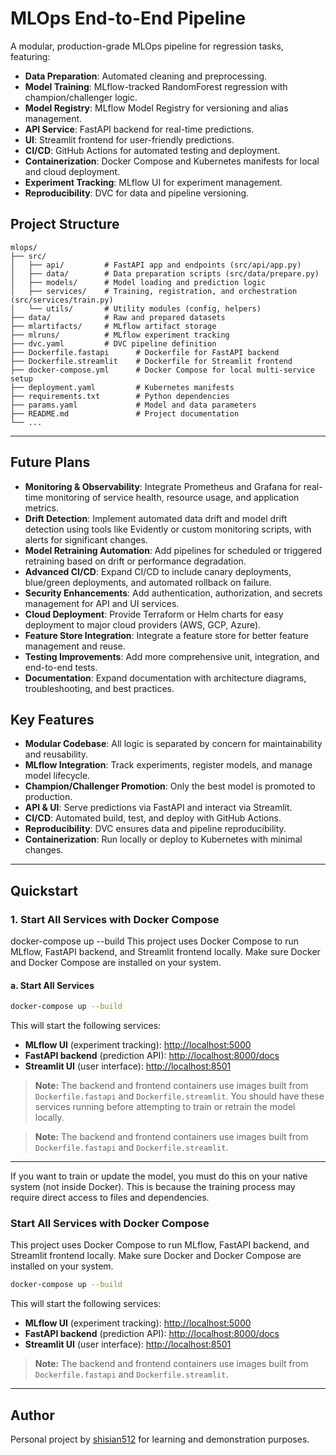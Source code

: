 
# MLOps End-to-End Pipeline

A modular, production-grade MLOps pipeline for regression tasks, featuring:

- **Data Preparation**: Automated cleaning and preprocessing.
- **Model Training**: MLflow-tracked RandomForest regression with champion/challenger logic.
- **Model Registry**: MLflow Model Registry for versioning and alias management.
- **API Service**: FastAPI backend for real-time predictions.
- **UI**: Streamlit frontend for user-friendly predictions.
- **CI/CD**: GitHub Actions for automated testing and deployment.
- **Containerization**: Docker Compose and Kubernetes manifests for local and cloud deployment.
- **Experiment Tracking**: MLflow UI for experiment management.
- **Reproducibility**: DVC for data and pipeline versioning.



## Project Structure

```text
mlops/
├── src/
│   ├── api/         # FastAPI app and endpoints (src/api/app.py)
│   ├── data/        # Data preparation scripts (src/data/prepare.py)
│   ├── models/      # Model loading and prediction logic
│   ├── services/    # Training, registration, and orchestration (src/services/train.py)
│   └── utils/       # Utility modules (config, helpers)
├── data/            # Raw and prepared datasets
├── mlartifacts/     # MLflow artifact storage
├── mlruns/          # MLflow experiment tracking
├── dvc.yaml         # DVC pipeline definition
├── Dockerfile.fastapi      # Dockerfile for FastAPI backend
├── Dockerfile.streamlit    # Dockerfile for Streamlit frontend
├── docker-compose.yml      # Docker Compose for local multi-service setup
├── deployment.yaml         # Kubernetes manifests
├── requirements.txt        # Python dependencies
├── params.yaml             # Model and data parameters
├── README.md               # Project documentation
└── ...
```

---

## Future Plans

- **Monitoring & Observability**: Integrate Prometheus and Grafana for real-time monitoring of service health, resource usage, and application metrics.
- **Drift Detection**: Implement automated data drift and model drift detection using tools like Evidently or custom monitoring scripts, with alerts for significant changes.
- **Model Retraining Automation**: Add pipelines for scheduled or triggered retraining based on drift or performance degradation.
- **Advanced CI/CD**: Expand CI/CD to include canary deployments, blue/green deployments, and automated rollback on failure.
- **Security Enhancements**: Add authentication, authorization, and secrets management for API and UI services.
- **Cloud Deployment**: Provide Terraform or Helm charts for easy deployment to major cloud providers (AWS, GCP, Azure).
- **Feature Store Integration**: Integrate a feature store for better feature management and reuse.
- **Testing Improvements**: Add more comprehensive unit, integration, and end-to-end tests.
- **Documentation**: Expand documentation with architecture diagrams, troubleshooting, and best practices.

## Key Features

- **Modular Codebase**: All logic is separated by concern for maintainability and reusability.
- **MLflow Integration**: Track experiments, register models, and manage model lifecycle.
- **Champion/Challenger Promotion**: Only the best model is promoted to production.
- **API & UI**: Serve predictions via FastAPI and interact via Streamlit.
- **CI/CD**: Automated build, test, and deploy with GitHub Actions.
- **Reproducibility**: DVC ensures data and pipeline reproducibility.
- **Containerization**: Run locally or deploy to Kubernetes with minimal changes.

---


## Quickstart

### 1. Start All Services with Docker Compose

docker-compose up --build
This project uses Docker Compose to run MLflow, FastAPI backend, and Streamlit frontend locally. Make sure Docker and Docker Compose are installed on your system.

#### a. Start All Services

```bash
docker-compose up --build
```

This will start the following services:
- **MLflow UI** (experiment tracking): [http://localhost:5000](http://localhost:5000)
- **FastAPI backend** (prediction API): [http://localhost:8000/docs](http://localhost:8000/docs)
- **Streamlit UI** (user interface): [http://localhost:8501](http://localhost:8501)

> **Note:** The backend and frontend containers use images built from `Dockerfile.fastapi` and `Dockerfile.streamlit`. You should have these services running before attempting to train or retrain the model locally.

> **Note:** The backend and frontend containers use images built from `Dockerfile.fastapi` and `Dockerfile.streamlit`.

---

If you want to train or update the model, you must do this on your native system (not inside Docker). This is because the training process may require direct access to files and dependencies.

### Start All Services with Docker Compose

This project uses Docker Compose to run MLflow, FastAPI backend, and Streamlit frontend locally. Make sure Docker and Docker Compose are installed on your system.

```bash
docker-compose up --build
```

This will start the following services:

- **MLflow UI** (experiment tracking): [http://localhost:5000](http://localhost:5000)
- **FastAPI backend** (prediction API): [http://localhost:8000/docs](http://localhost:8000/docs)
- **Streamlit UI** (user interface): [http://localhost:8501](http://localhost:8501)

> **Note:** The backend and frontend containers use images built from `Dockerfile.fastapi` and `Dockerfile.streamlit`.

---

## Author

Personal project by [shisian512](https://github.com/shisian512) for learning and demonstration purposes.
